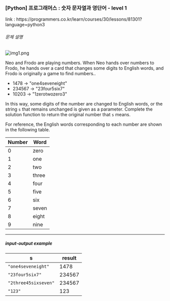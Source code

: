 <h3>[Python] 프로그래머스 : 숫자 문자열과 영단어 - level 1</h3>
link : https://programmers.co.kr/learn/courses/30/lessons/81301?language=python3


<div class="main-section">  <div class="guide-section" id="tour2">    <div class="guide-section-description">      <h6 class="guide-section-title">문제 설명</h6>      <div class="markdown solarized-dark"><p><img src="https://grepp-programmers.s3.ap-northeast-2.amazonaws.com/files/production/d31cb063-4025-4412-8cbc-6ac6909cf93e/img1.png" title="" alt="img1.png"></p><p>Neo and Frodo are playing numbers. When Neo hands over numbers to Frodo, he hands over a card that changes some digits to English words, and Frodo is originally a game to find numbers..</p><ul><li>1478 → "one4seveneight"</li><li>234567 → "23four5six7"</li><li>10203 → "1zerotwozero3"</li></ul><p>In this way, some digits of the number are changed to English words, or the string <code>s</code> that remains unchanged is given as a parameter. Complete the solution function to return the original number that <code>s</code> means.</p><p>For reference, the English words corresponding to each number are shown in the following table.</p><table class="table">        <thead><tr><th>Number</th><th>Word</th></tr></thead>        <tbody><tr><td>0</td><td>zero</td></tr><tr><td>1</td><td>one</td></tr><tr><td>2</td><td>two</td></tr><tr><td>3</td><td>three</td></tr><tr><td>4</td><td>four</td></tr><tr><td>5</td><td>five</td></tr><tr><td>6</td><td>six</td></tr><tr><td>7</td><td>seven</td></tr><tr><td>8</td><td>eight</td></tr><tr><td>9</td><td>nine</td></tr></tbody>      </table><hr><h5>input-output example</h5><table class="table">        <thead><tr><th>s</th><th>result</th></tr></thead>        <tbody><tr><td><code>&quot;one4seveneight&quot;</code></td><td>1478</td></tr><tr><td><code>&quot;23four5six7&quot;</code></td><td>234567</td></tr><tr><td><code>&quot;2three45sixseven&quot;</code></td><td>234567</td></tr><tr><td><code>&quot;123&quot;</code></td><td>123</td></tr></tbody> </div>    </div>
